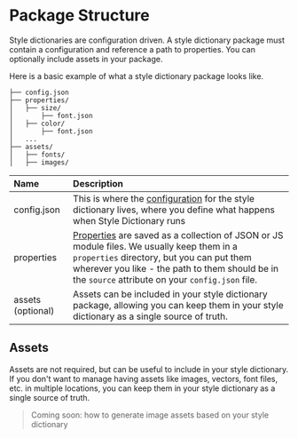 # Package Structure

Style dictionaries are configuration driven. A style dictionary package must contain a configuration and reference a path to properties. You can optionally include assets in your package.

Here is a basic example of what a style dictionary package looks like.

```
├── config.json
├── properties/
│   ├── size/
│       ├── font.json
│   ├── color/
│       ├── font.json
│   ...
├── assets/
│   ├── fonts/
│   ├── images/
```


| Name | Description |
| :--- | :--- |
| config.json | This is where the [configuration](config.md) for the style dictionary lives, where you define what happens when Style Dictionary runs |
| properties | [Properties](properties.md) are saved as a collection of JSON or JS module files. We usually keep them in a `properties` directory, but you can put them wherever you like - the path to them should be in the `source` attribute on your `config.json` file. |
| assets (optional) | Assets can be included in your style dictionary package, allowing you can keep them in your style dictionary as a single source of truth. |


## Assets

Assets are not required, but can be useful to include in your style dictionary. If you don't want to manage having assets like images,
vectors, font files, etc. in multiple locations, you can keep them in your style dictionary as a single source of truth.

> Coming soon: how to generate image assets based on your style dictionary
